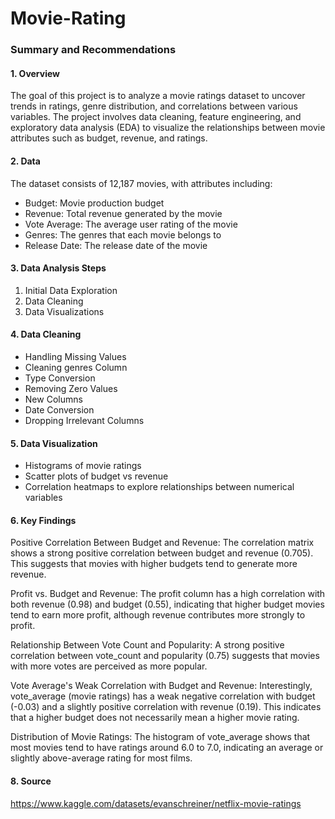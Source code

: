 # Movie-Rating

### Summary and Recommendations

#### 1. Overview

The goal of this project is to analyze a movie ratings dataset to uncover trends in ratings, genre distribution, and correlations between various variables. The project involves data cleaning, feature engineering, and exploratory data analysis (EDA) to visualize the relationships between movie attributes such as budget, revenue, and ratings.

#### 2. Data

The dataset consists of 12,187 movies, with attributes including:

  - Budget: Movie production budget
  - Revenue: Total revenue generated by the movie
  - Vote Average: The average user rating of the movie
  - Genres: The genres that each movie belongs to
  - Release Date: The release date of the movie

#### 3. Data Analysis Steps

1. Initial Data Exploration
2. Data Cleaning
3. Data Visualizations

#### 4. Data Cleaning 

- Handling Missing Values
- Cleaning genres Column
- Type Conversion
- Removing Zero Values
- New Columns
- Date Conversion
- Dropping Irrelevant Columns

#### 5. Data Visualization

- Histograms of movie ratings
- Scatter plots of budget vs revenue
- Correlation heatmaps to explore relationships between numerical variables

#### 6. Key Findings
      
Positive Correlation Between Budget and Revenue: The correlation matrix shows a strong positive correlation between budget and revenue (0.705). This suggests that movies with higher budgets tend to generate more revenue.

Profit vs. Budget and Revenue: The profit column has a high correlation with both revenue (0.98) and budget (0.55), indicating that higher budget movies tend to earn more profit, although revenue contributes more strongly to profit.

Relationship Between Vote Count and Popularity: A strong positive correlation between vote_count and popularity (0.75) suggests that movies with more votes are perceived as more popular.

Vote Average's Weak Correlation with Budget and Revenue: Interestingly, vote_average (movie ratings) has a weak negative correlation with budget (-0.03) and a slightly positive correlation with revenue (0.19). This indicates that a higher budget does not necessarily mean a higher movie rating.

Distribution of Movie Ratings: The histogram of vote_average shows that most movies tend to have ratings around 6.0 to 7.0, indicating an average or slightly above-average rating for most films.

#### 8.  Source

https://www.kaggle.com/datasets/evanschreiner/netflix-movie-ratings
